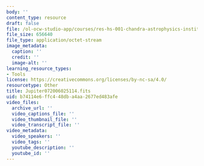 ```yaml
---
body: ''
content_type: resource
draft: false
file: /ol-ocw-studio-app/courses/res-hs-001-chandra-astrophysics-institute/jupiter072006025114.fits
file_size: 656640
file_type: application/octet-stream
image_metadata:
  caption: ''
  credit: ''
  image-alt: ''
learning_resource_types:
- Tools
license: https://creativecommons.org/licenses/by-nc-sa/4.0/
resourcetype: Other
title: Jupiter072006025114.fits
uid: b74114e6-ffc4-48db-a4aa-2677ed483afe
video_files:
  archive_url: ''
  video_captions_file: ''
  video_thumbnail_file: ''
  video_transcript_file: ''
video_metadata:
  video_speakers: ''
  video_tags: ''
  youtube_description: ''
  youtube_id: ''
---
```

